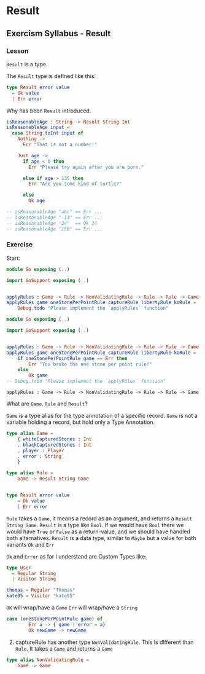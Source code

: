 # Result

## Exercism Syllabus - Result

### Lesson

`Result` is a type.

The `Result` type is defined like this:

```elm
type Result error value
  = Ok value
  | Err error
```

Why has been `Result` introduced.

```elm
isReasonableAge : String -> Result String Int
isReasonableAge input =
  case String.toInt input of
    Nothing ->
      Err "That is not a number!"

    Just age ->
      if age < 0 then
        Err "Please try again after you are born."

      else if age > 135 then
        Err "Are you some kind of turtle?"

      else
        Ok age

-- isReasonableAge "abc" == Err ...
-- isReasonableAge "-13" == Err ...
-- isReasonableAge "24"  == Ok 24
-- isReasonableAge "150" == Err ...
```

### Exercise

Start:

```elm
module Go exposing (..)

import GoSupport exposing (..)


applyRules : Game -> Rule -> NonValidatingRule -> Rule -> Rule -> Game
applyRules game oneStonePerPointRule captureRule libertyRule koRule =
    Debug.todo "Please implement the `applyRules` function"

```

```elm
module Go exposing (..)

import GoSupport exposing (..)


applyRules : Game -> Rule -> NonValidatingRule -> Rule -> Rule -> Game
applyRules game oneStonePerPointRule captureRule libertyRule koRule =
    if oneStonePerPointRule game == Err then
        Err "You broke the one stone per point rule!"
    else
        Ok game
-- Debug.todo "Please implement the `applyRules` function"

```

`applyRules : Game -> Rule -> NonValidatingRule -> Rule -> Rule -> Game`

What are `Game`. `Rule` and `Result`?

`Game` is a type alias for the type annotation of a specific record.
`Game` is not a variable holding a record, but hold only a Type Annotation.

```elm
type alias Game =
    { whiteCapturedStones : Int
    , blackCapturedStones : Int
    , player : Player
    , error : String
    }

type alias Rule =
    Game -> Result String Game


type Result error value
    = Ok value
    | Err error
```

`Rule` takes a `Game`, it means a record as an argument, and returns a `Result String Game`. `Result` is a type like `Bool`. If we would have `Bool` there we would have `True` or `False` as a return-value, and we should have handled both alternatives. `Result` is a data type, similar to `Maybe` but a value for both variants `Ok` and `Err`

`Ok` and `Error` as far I understand are Custom Types like:

```elm
type User
  = Regular String
  | Visitor String

thomas = Regular "Thomas"
kate95 = Visitor "kate95"
```

`OK` will wrap/have a `Game`
`Err` will wrap/have a `String`

```elm
case (oneStonePerPointRule game) of
        Err a -> { game | error = a}
        Ok newGame -> newGame
```

2. captureRule has another type `NonValidatingRule`. This is different than `Rule`. It takes a `Game` and returns a `Game`

```elm
type alias NonValidatingRule =
    Game -> Game
```
